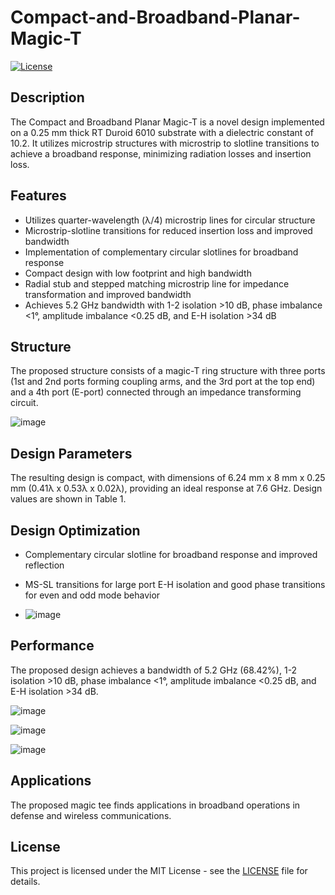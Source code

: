 # Compact-and-Broadband-Planar-Magic-T

[![License](https://img.shields.io/badge/license-MIT-blue.svg)](https://opensource.org/licenses/MIT)

## Description

The Compact and Broadband Planar Magic-T is a novel design implemented on a 0.25 mm thick RT Duroid 6010 substrate with a dielectric constant of 10.2. It utilizes microstrip structures with microstrip to slotline transitions to achieve a broadband response, minimizing radiation losses and insertion loss.


## Features

- Utilizes quarter-wavelength (λ/4) microstrip lines for circular structure
- Microstrip-slotline transitions for reduced insertion loss and improved bandwidth
- Implementation of complementary circular slotlines for broadband response
- Compact design with low footprint and high bandwidth
- Radial stub and stepped matching microstrip line for impedance transformation and improved bandwidth
- Achieves 5.2 GHz bandwidth with 1-2 isolation >10 dB, phase imbalance <1°, amplitude imbalance <0.25 dB, and E-H isolation >34 dB

## Structure

The proposed structure consists of a magic-T ring structure with three ports (1st and 2nd ports forming coupling arms, and the 3rd port at the top end) and a 4th port (E-port) connected through an impedance transforming circuit.

![image](https://github.com/nandinikumawat/Compact-and-Broadband-Planar-Magic-T/assets/63352345/19f3d952-96ec-4e0c-b2f7-909fd5b4a4dd)

## Design Parameters

The resulting design is compact, with dimensions of 6.24 mm x 8 mm x 0.25 mm (0.41λ x 0.53λ x 0.02λ), providing an ideal response at 7.6 GHz. Design values are shown in Table 1.

## Design Optimization

- Complementary circular slotline for broadband response and improved reflection
- MS-SL transitions for large port E-H isolation and good phase transitions for even and odd mode behavior

- ![image](https://github.com/nandinikumawat/Compact-and-Broadband-Planar-Magic-T/assets/63352345/20e315e7-ddee-47ee-b908-e9dc4792ce18)


## Performance

The proposed design achieves a bandwidth of 5.2 GHz (68.42%), 1-2 isolation >10 dB, phase imbalance <1°, amplitude imbalance <0.25 dB, and E-H isolation >34 dB.

![image](https://github.com/nandinikumawat/Compact-and-Broadband-Planar-Magic-T/assets/63352345/add3e16f-9119-4699-8965-07f68d1b60d7)

![image](https://github.com/nandinikumawat/Compact-and-Broadband-Planar-Magic-T/assets/63352345/c74b0bcf-4db8-423e-b0e3-3c7a07ea1dbc)

![image](https://github.com/nandinikumawat/Compact-and-Broadband-Planar-Magic-T/assets/63352345/22c7a656-9408-4725-96a5-a5362155de95)


## Applications

The proposed magic tee finds applications in broadband operations in defense and wireless communications.

## License

This project is licensed under the MIT License - see the [LICENSE](LICENSE) file for details.
